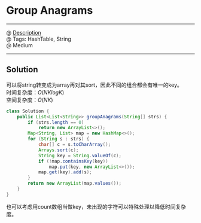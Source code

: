 # Group Anagrams
------------------
@ [Description](https://leetcode.com/problems/group-anagrams//)  
@ Tags: HashTable, String    
@ Medium

------------------
## Solution
可以将string转变成为array再对其sort，因此不同的组合都会有唯一的key。  
时间复杂度：$O(NKlogK)$  
空间复杂度：$O(NK)$
```java
class Solution {
    public List<List<String>> groupAnagrams(String[] strs) {
        if (strs.length == 0)
            return new ArrayList<>();
        Map<String, List> map = new HashMap<>();
        for (String s : strs) {
            char[] c = s.toCharArray();
            Arrays.sort(c);
            String key = String.valueOf(c);
            if (!map.containsKey(key))
                map.put(key, new ArrayList<>());
            map.get(key).add(s);
        }
        return new ArrayList(map.values());
    }
}
```
也可以考虑用count数组当做key，未出现的字符可以特殊处理以降低时间复杂度。
